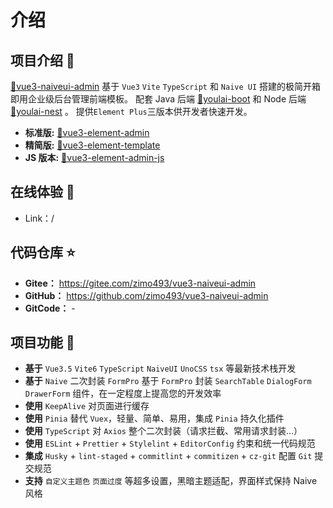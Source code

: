 # 介绍

## 项目介绍 📖

[🔗vue3-naiveui-admin](https://gitee.com/zimo493/vue3-naiveui-admin) 基于 `Vue3` `Vite` `TypeScript` 和 `Naive UI` 搭建的极简开箱即用企业级后台管理前端模板。 配套 Java 后端 [🔗youlai-boot](https://gitee.com/youlaiorg/youlai-boot) 和 Node 后端 [🔗youlai-nest](https://gitee.com/youlaiorg/youlai-nest) 。 提供`Element Plus`三版本供开发者快速开发。

- **标准版:** [🔗vue3-element-admin](https://gitee.com/youlaiorg/vue3-element-admin)
- **精简版:** [🔗vue3-element-template](https://gitee.com/youlaiorg/vue3-element-template)
- **JS 版本:** [🔗vue3-element-admin-js](https://gitee.com/youlaiorg/vue3-element-admin)

## 在线体验 👀

- Link：/

## 代码仓库 ⭐

- **Gitee：** https://gitee.com/zimo493/vue3-naiveui-admin
- **GitHub：** https://github.com/zimo493/vue3-naiveui-admin
- **GitCode：** -

## 项目功能 🔨

- **基于** `Vue3.5` `Vite6` `TypeScript` `NaiveUI` `UnoCSS` `tsx` 等最新技术栈开发
- **基于** `Naive` 二次封装 `FormPro` 基于 `FormPro` 封装 `SearchTable` `DialogForm` `DrawerForm` 组件，在一定程度上提高您的开发效率
- **使用** `KeepAlive` 对页面进行缓存
- **使用** `Pinia` 替代 `Vuex`，轻量、简单、易用，集成 `Pinia` 持久化插件
- **使用** `TypeScript` 对 `Axios` 整个二次封装（请求拦截、常用请求封装…）
- **使用** `ESLint` + `Prettier` + `Stylelint` + `EditorConfig` 约束和统一代码规范
- **集成** `Husky` + `lint-staged` + `commitlint` + `commitizen` + `cz-git` 配置 `Git` 提交规范
- **支持** `自定义主题色` `页面过度` 等超多设置，黑暗主题适配，界面样式保持 Naive 风格
